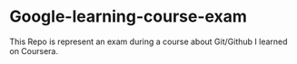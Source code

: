 # Google-learning-course-exam
This Repo is represent an exam during a course about Git/Github I learned on Coursera.
